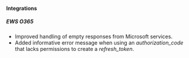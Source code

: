 
#### Integrations
##### EWS O365
- Improved handling of empty responses from Microsoft services.
- Added informative error message when using an *authorization_code* that lacks permissions to create a *refresh_token*. 

